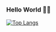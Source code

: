 ### Hello World 👨‍💻
[![Top Langs](https://github-readme-stats.vercel.app/api/top-langs/?username=jordenlch&layout=compact&count_private=true&theme=vision-friendly-dark)](https://www.linkedin.com/in/jordenlch/)
<!--
**JordenLCH/jordenlch** is a ✨ _special_ ✨ repository because its `README.md` (this file) appears on your GitHub profile.

Here are some ideas to get you started:

- 🔭 I’m currently working on ...
- 🌱 I’m currently learning ...
- 👯 I’m looking to collaborate on ...
- 🤔 I’m looking for help with ...
- 💬 Ask me about ...
- 📫 How to reach me: ...
- 😄 Pronouns: ...
- ⚡ Fun fact: ...
-->
